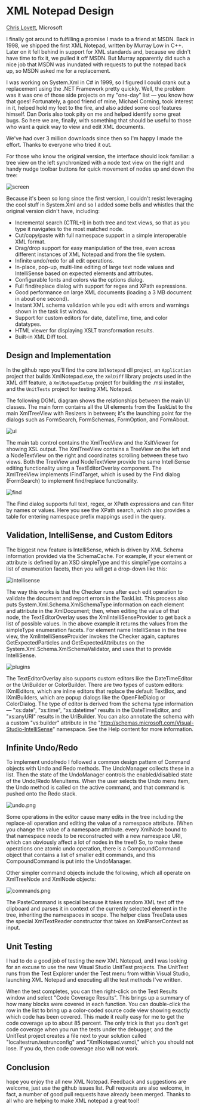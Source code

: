 # XML Notepad Design

[Chris Lovett](http://lovettsoftware.com/), Microsoft

I finally got around to fulfilling a promise I made to a friend at MSDN. Back in 1998, we shipped the first XML Notepad,
written by Murray Low in C++. Later on it fell behind in support for XML standards and, because we didn't have time
to fix it, we pulled it off MSDN. But Murray apparently did such a nice job that MSDN was inundated with requests to
put the notepad back up, so MSDN asked me for a replacement.

I was working on System.Xml in C# in 1999, so I figured I could crank out a replacement using the .NET
Framework pretty quickly. Well, the problem was it was one of those side projects on my "one-day" list — you know
how that goes! Fortunately, a good friend of mine, Michael Corning, took interest in it, helped hold my feet to the
fire, and also added some cool features himself. Dan Doris also took pity on me and helped identify some great bugs.
So here we are, finally, with something that should be useful to those who want a quick way to view and edit XML
documents.

We've had over 3 million downloads since then so I'm happy I made the effort.
Thanks to everyone who tried it out.

For those who know the original version, the interface should look familiar: a tree view on the left synchronized with
a node text view on the right and handy nudge toolbar buttons for quick movement of nodes up and down the tree:

![screen](screen.png)

Because it's been so long since the first version, I couldn't resist leveraging the cool stuff in System.Xml and so I added
some bells and whistles that the original version didn't have, including:

- Incremental search (CTRL+I) in both tree and text views, so that as you type it navigates to the most matched
node.
- Cut/copy/paste with full namespace support in a simple interoperable XML format.
- Drag/drop support for easy manipulation of the tree, even across different instances of XML Notepad and
from the file system.
- Infinite undo/redo for all edit operations.
- In-place, pop-up, multi-line editing of large text node values and IntelliSense based on expected elements
and attributes.
- Configurable fonts and colors via the options dialog.
- Full find/replace dialog with support for regex and XPath expressions.
- Good performance on large XML documents (loading a 3 MB document in about one second).
- Instant XML schema validation while you edit with errors and warnings shown in the task list window.
- Support for custom editors for date, dateTime, time, and color datatypes.
- HTML viewer for displaying XSLT transformation results.
- Built-in XML Diff tool.

## Design and Implementation

In the github repo you'll find the core `XmlNotepad` dll project, an `Application` project that builds
XmlNotepad.exe, the `XmlDiff` library projects used in the XML diff feature, a `XmlNotepadSetup` project for building the .msi
installer, and the `UnitTests` project for testing XML Notepad.

The following DGML diagram shows the relationships between the main UI classes. The main form contains all the UI
elements from the TaskList to the main XmlTreeView with Resizers in between; it's the launching point for the dialogs
such as FormSearch, FormSchemas, FormOption, and FormAbout.

![ui](ui.png)

The main tab control contains the XmlTreeView and the XsltViewer for showing XSL output. The XmlTreeView
contains a TreeView on the left and a NodeTextView on the right and coordinates scrolling between these two views.
Both the TreeView and NodeTextView provide the same IntelliSense editing functionality using a TextEditorOverlay
component. The XmlTreeView implements IFindTarget, which is used by the Find dialog (FormSearch) to implement
find/replace functionality.

![find](find.png)

The Find dialog supports full text, regex, or XPath expressions and can filter by names or values. Here you see the
XPath search, which also provides a table for entering namespace prefix mappings used in the query.

## Validation, IntelliSense, and Custom Editors

The biggest new feature is IntelliSense, which is driven by XML Schema information provided via the SchemaCache.
For example, if your element or attribute is defined by an XSD simpleType and this simpleType contains a list of
enumeration facets, then you will get a drop-down like this:

![intellisense](intellisense.png)

The way this works is that the Checker runs after each edit operation to validate the document and report errors in
the TaskList. This process also puts System.Xml.Schema.XmlSchemaType information on each element and attribute
in the XmlDocument; then, when editing the value of that node, the TextEditorOverlay uses the
XmlIntelliSenseProvider to get back a list of possible values. In the above example it returns the values from the
simpleType enumeration facets. For element name IntelliSense in the tree view, the XmlIntelliSenseProvider invokes
the Checker again, captures GetExpectedParticles and GetExpectedAttributes on the
System.Xml.Schema.XmlSchemaValidator, and uses that to provide IntelliSense.

![plugins](plugins.png)

The TextEditorOverlay also supports custom editors like the DateTimeEditor or the UriBuilder or ColorBuilder. There
are two types of custom editors: IXmlEditors, which are inline editors that replace the default TextBox, and
IXmlBuilders, which are popup dialogs like the OpenFileDialog or ColorDialog. The type of editor is derived from the
schema type information — "xs:date", "xs:time", "xs:datetime" results in the DateTimeEditor, and "xs:anyURI" results
in the UriBuilder. You can also annotate the schema with a custom "vs:builder" attribute in the
"http://schemas.microsoft.com/Visual-Studio-IntelliSense" namespace. See the Help content for more information.

## Infinite Undo/Redo

To implement undo/redo I followed a common design pattern of Command objects with Undo and Redo methods.
The UndoManager collects these in a list. Then the state of the UndoManager controls the enabled/disabled state of
the Undo/Redo MenuItems. When the user selects the Undo menu item, the Undo method is called on the active
command, and that command is pushed onto the Redo stack.

![undo.png](undo.png)

Some operations in the editor cause many edits in the tree including the replace-all operation and editing the value
of a namespace attribute. (When you change the value of a namespace attribute. every XmlNode bound to that
namespace needs to be reconstructed with a new namespace URI, which can obviously affect a lot of nodes in the
tree!) So, to make these operations one atomic undo operation, there is a CompoundCommand object that contains
a list of smaller edit commands, and this CompoundCommand is put into the UndoManager.

Other simpler command objects include the following, which all operate on XmlTreeNode and XmlNode objects:

![commands.png](commands.png)

The PasteCommand is special because it takes random XML text off the clipboard and parses it in context of the
currently selected element in the tree, inheriting the namespaces in scope. The helper class TreeData uses the special
XmlTextReader constructor that takes an XmlParserContext as input.

## Unit Testing

I had to do a good job of testing the new XML Notepad, and I was looking for an excuse to use the new Visual Studio
 UnitTest projects. The UnitTest runs from the Test Explorer under the Test menu from within Visual Studio,
launching XML Notepad and executing all the test methods I've written.

When the test completes, you can then right-click on the Test Results window and select "Code Coverage Results".
This brings up a summary of how many blocks were covered in each function. You can double-click the row in the list
to bring up a color-coded source code view showing exactly which code has been covered. This made it really easy
for me to get the code coverage up to about 85 percent.
The only trick is that you don't get code coverage when you run the tests under the debugger, and the UnitTest
project creates a file next to your solution called "localtestrun.testrunconfig" and "XmlNotepad.vsmdi," which you
should not lose. If you do, then code coverage also will not work.

## Conclusion

hope you enjoy the all new XML Notepad. Feedback and suggestions are welcome,
just use the github issues list.  Pull requests are also welcome, in fact,
a number of good pull requests have already been merged.  Thanks to
all who are helping to make XML notepad a great tool!
